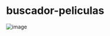 ﻿# buscador-peliculas
![image](https://user-images.githubusercontent.com/93633867/223578641-5f4aea77-1a79-42fb-a6c0-02db2c98b975.png)

